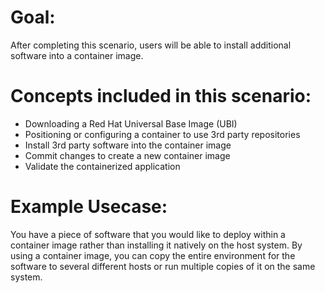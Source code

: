 # Goal:
After completing this scenario, users will be able to install additional
software into a container image.

# Concepts included in this scenario:
* Downloading a Red Hat Universal Base Image (UBI)
* Positioning or configuring a container to use 3rd party repositories
* Install 3rd party software into the container image
* Commit changes to create a new container image
* Validate the containerized application

# Example Usecase:
You have a piece of software that you would like to deploy within a container
image rather than installing it natively on the host system.  By using a
container image, you can copy the entire environment for the software to
several different hosts or run multiple copies of it on the same system.



